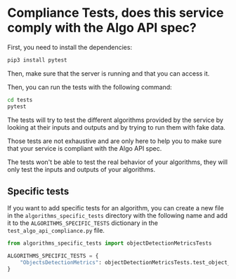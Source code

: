 # Compliance Tests, does this service comply with the Algo API spec?

First, you need to install the dependencies:

```bash
pip3 install pytest
```

Then, make sure that the server is running and that you can access it.

Then, you can run the tests with the following command:

```bash
cd tests
pytest
```

The tests will try to test the different algorithms provided by the service by looking at their inputs and outputs and by trying to run them with fake data.

Those tests are not exhaustive and are only here to help you to make sure that your service is compliant with the Algo API spec.

The tests won't be able to test the real behavior of your algorithms, they will only test the inputs and outputs of your algorithms.

## Specific tests

If you want to add specific tests for an algorithm, you can create a new file in the `algorithms_specific_tests` directory with the following name and add it to the `ALGORITHMS_SPECIFIC_TESTS` dictionary in the `test_algo_api_compliance.py` file.

```python
from algorithms_specific_tests import objectDetectionMetricsTests

ALGORITHMS_SPECIFIC_TESTS = {
    "ObjectsDetectionMetrics": objectDetectionMetricsTests.test_object_detection_metrics_algorithm
}
```
